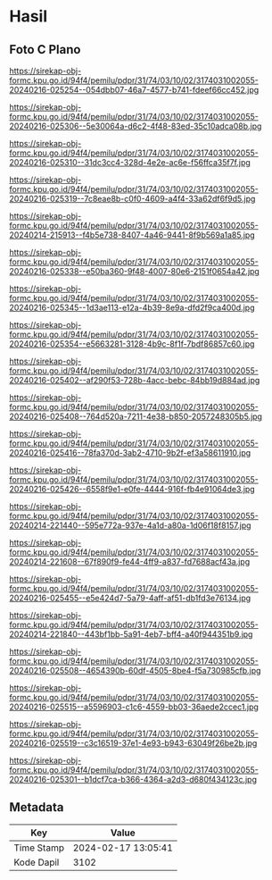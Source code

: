 # Hasil

## Foto C Plano

https://sirekap-obj-formc.kpu.go.id/94f4/pemilu/pdpr/31/74/03/10/02/3174031002055-20240216-025254--054dbb07-46a7-4577-b741-fdeef66cc452.jpg

https://sirekap-obj-formc.kpu.go.id/94f4/pemilu/pdpr/31/74/03/10/02/3174031002055-20240216-025306--5e30064a-d6c2-4f48-83ed-35c10adca08b.jpg

https://sirekap-obj-formc.kpu.go.id/94f4/pemilu/pdpr/31/74/03/10/02/3174031002055-20240216-025310--31dc3cc4-328d-4e2e-ac6e-f56ffca35f7f.jpg

https://sirekap-obj-formc.kpu.go.id/94f4/pemilu/pdpr/31/74/03/10/02/3174031002055-20240216-025319--7c8eae8b-c0f0-4609-a4f4-33a62df6f9d5.jpg

https://sirekap-obj-formc.kpu.go.id/94f4/pemilu/pdpr/31/74/03/10/02/3174031002055-20240214-215913--f4b5e738-8407-4a46-9441-8f9b569a1a85.jpg

https://sirekap-obj-formc.kpu.go.id/94f4/pemilu/pdpr/31/74/03/10/02/3174031002055-20240216-025338--e50ba360-9f48-4007-80e6-2151f0654a42.jpg

https://sirekap-obj-formc.kpu.go.id/94f4/pemilu/pdpr/31/74/03/10/02/3174031002055-20240216-025345--1d3ae113-e12a-4b39-8e9a-dfd2f9ca400d.jpg

https://sirekap-obj-formc.kpu.go.id/94f4/pemilu/pdpr/31/74/03/10/02/3174031002055-20240216-025354--e5663281-3128-4b9c-8f1f-7bdf86857c60.jpg

https://sirekap-obj-formc.kpu.go.id/94f4/pemilu/pdpr/31/74/03/10/02/3174031002055-20240216-025402--af290f53-728b-4acc-bebc-84bb19d884ad.jpg

https://sirekap-obj-formc.kpu.go.id/94f4/pemilu/pdpr/31/74/03/10/02/3174031002055-20240216-025408--764d520a-7211-4e38-b850-2057248305b5.jpg

https://sirekap-obj-formc.kpu.go.id/94f4/pemilu/pdpr/31/74/03/10/02/3174031002055-20240216-025416--78fa370d-3ab2-4710-9b2f-ef3a58611910.jpg

https://sirekap-obj-formc.kpu.go.id/94f4/pemilu/pdpr/31/74/03/10/02/3174031002055-20240216-025426--6558f9e1-e0fe-4444-916f-fb4e91064de3.jpg

https://sirekap-obj-formc.kpu.go.id/94f4/pemilu/pdpr/31/74/03/10/02/3174031002055-20240214-221440--595e772a-937e-4a1d-a80a-1d06f18f8157.jpg

https://sirekap-obj-formc.kpu.go.id/94f4/pemilu/pdpr/31/74/03/10/02/3174031002055-20240214-221608--67f890f9-fe44-4ff9-a837-fd7688acf43a.jpg

https://sirekap-obj-formc.kpu.go.id/94f4/pemilu/pdpr/31/74/03/10/02/3174031002055-20240216-025455--e5e424d7-5a79-4aff-af51-db1fd3e76134.jpg

https://sirekap-obj-formc.kpu.go.id/94f4/pemilu/pdpr/31/74/03/10/02/3174031002055-20240214-221840--443bf1bb-5a91-4eb7-bff4-a40f944351b9.jpg

https://sirekap-obj-formc.kpu.go.id/94f4/pemilu/pdpr/31/74/03/10/02/3174031002055-20240216-025508--4654390b-60df-4505-8be4-f5a730985cfb.jpg

https://sirekap-obj-formc.kpu.go.id/94f4/pemilu/pdpr/31/74/03/10/02/3174031002055-20240216-025515--a5596903-c1c6-4559-bb03-36aede2ccec1.jpg

https://sirekap-obj-formc.kpu.go.id/94f4/pemilu/pdpr/31/74/03/10/02/3174031002055-20240216-025519--c3c16519-37e1-4e93-b943-63049f26be2b.jpg

https://sirekap-obj-formc.kpu.go.id/94f4/pemilu/pdpr/31/74/03/10/02/3174031002055-20240216-025301--b1dcf7ca-b366-4364-a2d3-d680f434123c.jpg


## Metadata

| Key        | Value               |
| ---------- | ------------------- |
| Time Stamp | 2024-02-17 13:05:41 |
| Kode Dapil | 3102                |



